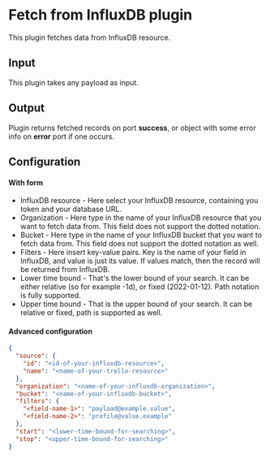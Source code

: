 # Fetch from InfluxDB plugin

This plugin fetches data from InfluxDB resource.

## Input
This plugin takes any payload as input.

## Output
Plugin returns fetched records on port **success**, or object with some
error info on **error** port if one occurs.

## Configuration

#### With form
- InfluxDB resource - Here select your InfluxDB resource, containing you token and your
  database URL.
- Organization - Here type in the name of your InfluxDB resource that you want to fetch data
  from. This field does not support the dotted notation.
- Bucket - Here type in the name of your InfluxDB bucket that you want to fetch data from.
  This field does not support the dotted notation as well.
- Filters - Here insert key-value pairs. Key is the name of your field in InfluxDB, and
  value is just its value. If values match, then the record will be returned from InfluxDB.
- Lower time bound - That's the lower bound of your search. It can be either relative (so for example -1d), or
  fixed (2022-01-12). Path notation is fully supported.
- Upper time bound - That is the upper bound of your search. It can be relative or fixed, path is
  supported as well.

#### Advanced configuration
```json
{
  "source": {
    "id": "<id-of-your-influxdb-resource>",
    "name": "<name-of-your-trello-resource>"
  },
  "organization": "<name-of-your-influxdb-organization>",
  "bucket": "<name-of-your-influxdb-bucket>",
  "filters": {
    "<field-name-1>": "payload@example.value",
    "<field-name-2>": "profile@value.example"
  },
  "start": "<lower-time-bound-for-searching>",
  "stop": "<upper-time-bound-for-searching>"
}
```